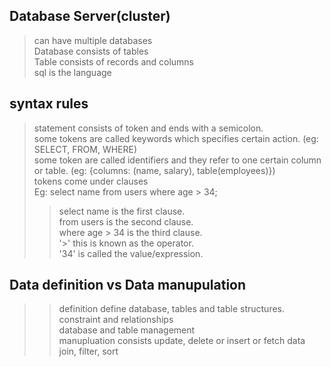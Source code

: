 ## Database Server(cluster)
> can have multiple databases<br> 
> Database consists of tables<br>
> Table consists of records and columns<br>
> sql is the language

## syntax rules
> statement consists of token and ends with a semicolon.<br>
> some tokens are called keywords which specifies certain action. (eg: SELECT, FROM, WHERE)<br>
> some token are called identifiers and they refer to one certain column or table. (eg: {columns: (name, salary), table(employees)})<br>
> tokens come under clauses<br>
> Eg: select name from users where age > 34;<br>
> > select name is the first clause. <br>
> > from users is the second clause. <br>
> > where age > 34 is the third clause. <br>
> '>' this is known as the operator. <br>
> '34' is called the value/expression. <br>

## Data definition vs Data manupulation
> > definition define database, tables and table structures.<br>
> > constraint and relationships<br>
> > database and table management<br>
> > manupluation consists update, delete or insert or fetch data<br>
> > join, filter, sort<br>